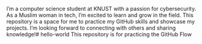 I’m a computer science student at KNUST with a passion for cybersecurity. As a Muslim woman in tech, I’m excited to learn and grow in the field. This repository is a space for me to practice my GitHub skills and showcase my projects. I’m looking forward to connecting with others and sharing knowledge!# hello-world
This repository is for practicing the GitHub Flow
